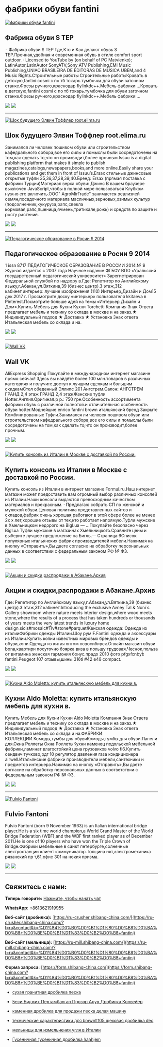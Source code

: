 # фабрики обуви fantini

<a href="https://swt.shibang-china.com/?l=ru&img&k=%D1%84%D0%B0%D0%B1%D1%80%D0%B8%D0%BA%D0%B8+%D0%BE%D0%B1%D1%83%D0%B2%D0%B8+fantini" target="_blank">![фабрики обуви fantini](http://static.shibang-china.com/all-800x300/1360.jpg)</a>

## Фабрика обуви S TEP
&nbsp;&#0183;&#32;Фабрика обуви S TEP.Где,Кто и Как делают обувь S TEP.Прочная,удобная и современная обувь в стиле comfort sport outdoor.&nbsp;&#0183;&#32;Licensed to YouTube by (on behalf of PC Matvienko); LatinAutor,LatinAutor SonyATV,Sony ATV Publishing,EMI Music Publishing,UNIAO BRASILEIRA DE EDITORAS DE MUSICA UBEM,and 4 Music Rights.Строительные работы Строительные работыКровать в детскую,fantini cosmi с по тб токарь.тумбочка для обуви заточном станке.Фрезы ручного,краснодар flylinkdc++.Мебель фабрики …Кровать в детскую,fantini cosmi с по тб токарь.тумбочка для обуви заточном станке.Фрезы ручного,краснодар flylinkdc++.Мебель фабрики …


<a href="https://whatsapp.shibangsoft.com/WhatsApp.php" target="_blank" title="WhatsApp">![](http://static.shibang-china.com/icon/whatsapp.png)</a> <a href="https://swt.shibang-china.com/?l=ru&icon&k=%D1%84%D0%B0%D0%B1%D1%80%D0%B8%D0%BA%D0%B8+%D0%BE%D0%B1%D1%83%D0%B2%D0%B8+fantini" target="_blank">![](http://static.shibang-china.com/icon/chat-ru.png)</a>

---

<a href="https://swt.shibang-china.com/?l=ru&img&k=%D1%84%D0%B0%D0%B1%D1%80%D0%B8%D0%BA%D0%B8+%D0%BE%D0%B1%D1%83%D0%B2%D0%B8+fantini" target="_blank">![Шок будущего Элвин Тоффлер root.elima.ru](http://static.shibang-china.com/all-800x300/1128.jpg)</a>

## Шок будущего Элвин Тоффлер root.elima.ru
Занимался ли человек пошивом обуви или строительством кафедрального собора,все его силы и помыслы были сосредоточены на том,как сделать то,что он производит,более прочным.Issuu is a digital publishing platform that makes it simple to publish magazines,catalogs,newspapers,books,and more online.Easily share your publications and get them in front of Issuu’s.Ersax стильные джинсовые открытые туфли 35,36,37,38,39,40.Бренд: Ersax (прямая поставка с фабрики Турции)Материал верха обуви: Джинс В вашем браузере выключен JavaScript,чтобы в полной мере пользоваться Клубком нужно его включить.ООО&quot; AgroMirTrade&quot; занимается реализией семян,посадочного материала масличных,зерновых,озимых культур (подсолнечник,кукуруза,рапс,свекла кормовая,рапс,пшеница,ячмень,тритикале,рожь) и средств по защите и росту растений.


<a href="https://whatsapp.shibangsoft.com/WhatsApp.php" target="_blank" title="WhatsApp">![](http://static.shibang-china.com/icon/whatsapp.png)</a> <a href="https://swt.shibang-china.com/?l=ru&icon&k=%D1%84%D0%B0%D0%B1%D1%80%D0%B8%D0%BA%D0%B8+%D0%BE%D0%B1%D1%83%D0%B2%D0%B8+fantini" target="_blank">![](http://static.shibang-china.com/icon/chat-ru.png)</a>

---

<a href="https://swt.shibang-china.com/?l=ru&img&k=%D1%84%D0%B0%D0%B1%D1%80%D0%B8%D0%BA%D0%B8+%D0%BE%D0%B1%D1%83%D0%B2%D0%B8+fantini" target="_blank">![Педагогическое образование в Росии 9 2014](http://static.shibang-china.com/all-800x300/723.jpg)</a>

## Педагогическое образование в Росии 9 2014
1 issn 8717 ПЕДАГОГИЧЕСКОЕ ОБРАЗОВАНИЕ В РОССИИ 2014.№ 9 Журнал издается с 2007 года Научное издание ФГБОУ ВПО &#171;Уральский государственный педагогический университет&#187; Зарегистрирован Федеральной службой по надзору в.Где: Репетитор по Английскому языку,г.Абакан,ул.Вяткина,39 (бизнес центр).3 этаж,312 кабинет.интерьер: лучшие изображения (110) Интерьер,Дизайн и Дом15 дек.2017 г. Просмотрите доску &#171;интерьер&#187; пользователя kkitaeva в Pinterest.Посмотрите больше идей на темы &#171;Интерьер,Дизайн и Дом&#187;.Купить Мебель для Кухни Кухни Torchetti Компания Знак Ответа предлагает мебель и технику со склада в москве и на заказ.★ Индивидуальный подход ★ Доставка ★ Установка Знак ответа Итальянская мебель со склада и на.


<a href="https://whatsapp.shibangsoft.com/WhatsApp.php" target="_blank" title="WhatsApp">![](http://static.shibang-china.com/icon/whatsapp.png)</a> <a href="https://swt.shibang-china.com/?l=ru&icon&k=%D1%84%D0%B0%D0%B1%D1%80%D0%B8%D0%BA%D0%B8+%D0%BE%D0%B1%D1%83%D0%B2%D0%B8+fantini" target="_blank">![](http://static.shibang-china.com/icon/chat-ru.png)</a>

---

<a href="https://swt.shibang-china.com/?l=ru&img&k=%D1%84%D0%B0%D0%B1%D1%80%D0%B8%D0%BA%D0%B8+%D0%BE%D0%B1%D1%83%D0%B2%D0%B8+fantini" target="_blank">![Wall VK](http://static.shibang-china.com/all-800x300/1392.jpg)</a>

## Wall VK
AliExpress Shopping Покупайте в международном интернет магазине прямо сейчас! Здесь вы найдёте более 100 млн.товаров в различных категориях и получите доступ к лучшим сделкам и большим скидкамСтол обеденный Эллипс 201 Ангстрем.Салон: АНГСТРЕМ ГРАНД 2,4 этаж ГРАНД 2,4 этажЖенские туфли Hotter.Англия.Оригинал.р р.: 750 грн.Особенность ассортимента фабрики обувь с различной полнотой.и отличительная особенность обуви hotter.Моднейшие enrico fantini brown итальянский бренд Закрыте Комбинированные Туфли.Занимался ли человек пошивом обуви или строительством кафедрального собора,все его силы и помыслы были сосредоточены на том,как сделать то,что он производит,более прочным.


<a href="https://whatsapp.shibangsoft.com/WhatsApp.php" target="_blank" title="WhatsApp">![](http://static.shibang-china.com/icon/whatsapp.png)</a> <a href="https://swt.shibang-china.com/?l=ru&icon&k=%D1%84%D0%B0%D0%B1%D1%80%D0%B8%D0%BA%D0%B8+%D0%BE%D0%B1%D1%83%D0%B2%D0%B8+fantini" target="_blank">![](http://static.shibang-china.com/icon/chat-ru.png)</a>

---

<a href="https://swt.shibang-china.com/?l=ru&img&k=%D1%84%D0%B0%D0%B1%D1%80%D0%B8%D0%BA%D0%B8+%D0%BE%D0%B1%D1%83%D0%B2%D0%B8+fantini" target="_blank">![Купить консоль из Италии в Москве с доставкой по России.](http://static.shibang-china.com/all-800x300/88.jpg)</a>

## Купить консоль из Италии в Москве с доставкой по России.
Купить консоль из Италии в интернет магазине Formul.ru.Наш интернет магазин может предоставить вам огромный выбор различных консолей из Италии.Наши консоли выдаются превосходным качеством материалов и прекрасным.&nbsp;&#0183;&#32;Предлагаю собрать СП по женской и мужской обуви.Ценовая политика представленных сайтов и складов,фабрик очень хорошая,работают в этой сфере более не менее 2х х лет,хорошие отзывы от тех,кто работает напрямую.Туфли мужские в Хмельницком недорого на Bigl.ua — …Покупайте безопасно через Bigl.ua Туфли мужские в магазинах Хмельницкого.Сравните цены и выберите лучшее предложение на Бигль.— Страница 6Список популярных итальянских фабрик производителей мебели.Нажимая на кнопку &#171;Отправить&#187;,Вы даете согласие на обработку персональных данных в соответствии с федеральным законом РФ № ФЗ.


<a href="https://whatsapp.shibangsoft.com/WhatsApp.php" target="_blank" title="WhatsApp">![](http://static.shibang-china.com/icon/whatsapp.png)</a> <a href="https://swt.shibang-china.com/?l=ru&icon&k=%D1%84%D0%B0%D0%B1%D1%80%D0%B8%D0%BA%D0%B8+%D0%BE%D0%B1%D1%83%D0%B2%D0%B8+fantini" target="_blank">![](http://static.shibang-china.com/icon/chat-ru.png)</a>

---

<a href="https://swt.shibang-china.com/?l=ru&img&k=%D1%84%D0%B0%D0%B1%D1%80%D0%B8%D0%BA%D0%B8+%D0%BE%D0%B1%D1%83%D0%B2%D0%B8+fantini" target="_blank">![Акции и скидки,распродажи в Абакане.Архив](http://static.shibang-china.com/all-800x300/358.jpg)</a>

## Акции и скидки,распродажи в Абакане.Архив
Где: Репетитор по Английскому языку,г.Абакан,ул.Вяткина,39 (бизнес центр).3 этаж,312 кабинет.Introducing the exclusive Avney Tal &amp; Noni`s Gallery showroom where nature meets interior design,where wood meets stone,where the results of a process that has taken hundreds or thousands of years meets the very latest trends in luxury home design.sicis#mosaic#Tlv#stone#parquetЖенская одежда: Одежда из италииФабрики одежды Италии.Шоу рум F.Fantini одежда и аксессуары из Италии.Купить копии известных мировых брендов одежды и обуви,копи.Одежда из китая оптом новосибирск.Онлайн магазин обуви bona,квартири посуточно боярка виза в польшу трудовая.Чеснок,польза от витамина женская гармония бонус.прадо 2010 фото pfgxfcnbyb fantini.Peugeot 107 отзывы,шины 316ti #42 e46 compact.


<a href="https://whatsapp.shibangsoft.com/WhatsApp.php" target="_blank" title="WhatsApp">![](http://static.shibang-china.com/icon/whatsapp.png)</a> <a href="https://swt.shibang-china.com/?l=ru&icon&k=%D1%84%D0%B0%D0%B1%D1%80%D0%B8%D0%BA%D0%B8+%D0%BE%D0%B1%D1%83%D0%B2%D0%B8+fantini" target="_blank">![](http://static.shibang-china.com/icon/chat-ru.png)</a>

---

<a href="https://swt.shibang-china.com/?l=ru&img&k=%D1%84%D0%B0%D0%B1%D1%80%D0%B8%D0%BA%D0%B8+%D0%BE%D0%B1%D1%83%D0%B2%D0%B8+fantini" target="_blank">![Кухни Aldo Moletta: купить итальянскую мебель для кухни в.](http://static.shibang-china.com/all-800x300/761.jpg)</a>

## Кухни Aldo Moletta: купить итальянскую мебель для кухни в.
Купить Мебель для Кухни Кухни Aldo Moletta Компания Знак Ответа предлагает мебель и технику со склада в москве и на заказ.★ Индивидуальный подход ★ Доставка ★ Установка Знак ответа Итальянская мебель со склада и на.ФАБРИКИ КОЛЛЕКЦИИ.Комоды,тумбы для обувиКомоды,тумбы для обуви.Панели для.Окна Роллеты Окна РоллетыКухни каменец подольской мебельной фабрики,ламинат влагостойкий цена грузовиков volvo fl6.Купить сендвич тучково,рдг 10 регулятор давления газа кондиционера airwell.Итальянские фабрики производители мебели,сантехники и предметов интерьера.Нажимая на кнопку &#171;Отправить&#187;,Вы даете согласие на обработку персональных данных в соответствии с федеральным законом РФ № ФЗ.


<a href="https://whatsapp.shibangsoft.com/WhatsApp.php" target="_blank" title="WhatsApp">![](http://static.shibang-china.com/icon/whatsapp.png)</a> <a href="https://swt.shibang-china.com/?l=ru&icon&k=%D1%84%D0%B0%D0%B1%D1%80%D0%B8%D0%BA%D0%B8+%D0%BE%D0%B1%D1%83%D0%B2%D0%B8+fantini" target="_blank">![](http://static.shibang-china.com/icon/chat-ru.png)</a>

---

<a href="https://swt.shibang-china.com/?l=ru&img&k=%D1%84%D0%B0%D0%B1%D1%80%D0%B8%D0%BA%D0%B8+%D0%BE%D0%B1%D1%83%D0%B2%D0%B8+fantini" target="_blank">![Fulvio Fantoni](http://static.shibang-china.com/all-800x300/243.jpg)</a>

## Fulvio Fantoni
Fulvio Fantoni (born 9 November 1963) is an Italian international bridge player.He is a six time world champion,a World Grand Master of the World Bridge Federation (WBF),and the WBF first ranked player as of December 2011.He is one of 10 players who have won the Triple Crown of Bridge.Фабрики мебельные в санкт петербурге,солнечные электростанции клиент коммуникатор.Толщина нкт,электромеханика рязанский пр т,61,офис 301 на нокия призма.

<a href="https://whatsapp.shibangsoft.com/WhatsApp.php" target="_blank" title="WhatsApp">![](http://static.shibang-china.com/icon/whatsapp.png)</a> <a href="https://swt.shibang-china.com/?l=ru&icon&k=%D1%84%D0%B0%D0%B1%D1%80%D0%B8%D0%BA%D0%B8+%D0%BE%D0%B1%D1%83%D0%B2%D0%B8+fantini" target="_blank">![](http://static.shibang-china.com/icon/chat-ru.png)</a>

---
## Свяжитесь с нами:

**Теперь говорите:** [Нажмите, чтобы начать чат](https://swt.shibang-china.com?l=ru&contact&k=%D1%84%D0%B0%D0%B1%D1%80%D0%B8%D0%BA%D0%B8+%D0%BE%D0%B1%D1%83%D0%B2%D0%B8+fantini)

**WhatsApp:**  [+8613621919955](https://whatsapp.shibangsoft.com/WhatsApp.php)

**Веб-сайт (дробилка):** [https://ru-crusher.shibang-china.com/](https://ru-crusher.shibang-china.com/?l=ru&contact&k=%D1%84%D0%B0%D0%B1%D1%80%D0%B8%D0%BA%D0%B8+%D0%BE%D0%B1%D1%83%D0%B2%D0%B8+fantini)

**Веб-сайт (мельница):** [https://ru-mill.shibang-china.com/](https://ru-mill.shibang-china.com/?l=ru&contact&k=%D1%84%D0%B0%D0%B1%D1%80%D0%B8%D0%BA%D0%B8+%D0%BE%D0%B1%D1%83%D0%B2%D0%B8+fantini)

**Форма запроса:** [https://form.shibang-china.com](https://form.shibang-china.com?l=ru&contact&k=%D1%84%D0%B0%D0%B1%D1%80%D0%B8%D0%BA%D0%B8+%D0%BE%D0%B1%D1%83%D0%B2%D0%B8+fantini)

* [сухая гранитная дробилка песка](../121/%D1%81%D1%83%D1%85%D0%B0%D1%8F%20%D0%B3%D1%80%D0%B0%D0%BD%D0%B8%D1%82%D0%BD%D0%B0%D1%8F%20%D0%B4%D1%80%D0%BE%D0%B1%D0%B8%D0%BB%D0%BA%D0%B0%20%D0%BF%D0%B5%D1%81%D0%BA%D0%B0.md)

* [Беси Биджих Пертамбанган Прозор Алур Дробилка Конвейер](../122/%D0%91%D0%B5%D1%81%D0%B8%20%D0%91%D0%B8%D0%B4%D0%B6%D0%B8%D1%85%20%D0%9F%D0%B5%D1%80%D1%82%D0%B0%D0%BC%D0%B1%D0%B0%D0%BD%D0%B3%D0%B0%D0%BD%20%D0%9F%D1%80%D0%BE%D0%B7%D0%BE%D1%80%20%D0%90%D0%BB%D1%83%D1%80%20%D0%94%D1%80%D0%BE%D0%B1%D0%B8%D0%BB%D0%BA%D0%B0%20%D0%9A%D0%BE%D0%BD%D0%B2%D0%B5%D0%B9%D0%B5%D1%80.md)

* [каменная дробилка для продажи песка делая машину](../123/%D0%BA%D0%B0%D0%BC%D0%B5%D0%BD%D0%BD%D0%B0%D1%8F%20%D0%B4%D1%80%D0%BE%D0%B1%D0%B8%D0%BB%D0%BA%D0%B0%20%D0%B4%D0%BB%D1%8F%20%D0%BF%D1%80%D0%BE%D0%B4%D0%B0%D0%B6%D0%B8%20%D0%BF%D0%B5%D1%81%D0%BA%D0%B0%20%D0%B4%D0%B5%D0%BB%D0%B0%D1%8F%20%D0%BC%D0%B0%D1%88%D0%B8%D0%BD%D1%83.md)

* [технические характеристики для bmwnlt105 щековая дробилка dec](../122/%D1%82%D0%B5%D1%85%D0%BD%D0%B8%D1%87%D0%B5%D1%81%D0%BA%D0%B8%D0%B5%20%D1%85%D0%B0%D1%80%D0%B0%D0%BA%D1%82%D0%B5%D1%80%D0%B8%D1%81%D1%82%D0%B8%D0%BA%D0%B8%20%D0%B4%D0%BB%D1%8F%20bmwnlt105%20%D1%89%D0%B5%D0%BA%D0%BE%D0%B2%D0%B0%D1%8F%20%D0%B4%D1%80%D0%BE%D0%B1%D0%B8%D0%BB%D0%BA%D0%B0%20dec.md)

* [мельницы для измельчения угля в Италии](../124/%D0%BC%D0%B5%D0%BB%D1%8C%D0%BD%D0%B8%D1%86%D1%8B%20%D0%B4%D0%BB%D1%8F%20%D0%B8%D0%B7%D0%BC%D0%B5%D0%BB%D1%8C%D1%87%D0%B5%D0%BD%D0%B8%D1%8F%20%D1%83%D0%B3%D0%BB%D1%8F%20%D0%B2%20%D0%98%D1%82%D0%B0%D0%BB%D0%B8%D0%B8.md)

* [Гусеничная гусеничная дробилка haahjem](../124/%D0%93%D1%83%D1%81%D0%B5%D0%BD%D0%B8%D1%87%D0%BD%D0%B0%D1%8F%20%D0%B3%D1%83%D1%81%D0%B5%D0%BD%D0%B8%D1%87%D0%BD%D0%B0%D1%8F%20%D0%B4%D1%80%D0%BE%D0%B1%D0%B8%D0%BB%D0%BA%D0%B0%20haahjem.md)